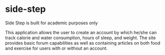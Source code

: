 side-step
=========

Side Step is built for academic purposes only

This application allows the user to create an account by which he/she can track calorie and water consumption, hours of
sleep, and weight. The site provides basic forum capabilities as well as containing articles on both food
and exercise for users with or without an account.
